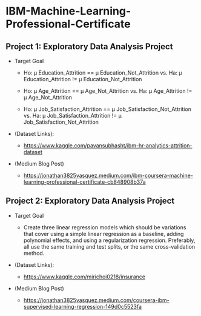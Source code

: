 # IBM-Machine-Learning-Professional-Certificate
## Project 1:  Exploratory Data Analysis Project
* Target Goal
  * Ho: µ Education_Attrition == µ Education_Not_Attrition vs. Ha: µ Education_Attrition != µ Education_Not_Attrition

  * Ho: µ Age_Attrition == µ Age_Not_Attrition vs. Ha: µ Age_Attrition != µ Age_Not_Attrition

  * Ho: µ Job_Satisfaction_Attrition == µ Job_Satisfaction_Not_Attrition vs. Ha: µ Job_Satisfaction_Attrition != µ Job_Satisfaction_Not_Attrition

* (Dataset Links):
  * https://www.kaggle.com/pavansubhasht/ibm-hr-analytics-attrition-dataset
* (Medium Blog Post)
  * https://jonathan3825vasquez.medium.com/ibm-coursera-machine-learning-professional-certificate-cb848908b37a
  
## Project 2:  Exploratory Data Analysis Project
* Target Goal
  * Create three linear regression models which should be variations that cover using a simple linear regression as a baseline, adding polynomial effects, and using a regularization regression. Preferably, all use the same training and test splits, or the same cross-validation method.

* (Dataset Links):
  * https://www.kaggle.com/mirichoi0218/insurance
* (Medium Blog Post)
  * https://jonathan3825vasquez.medium.com/coursera-ibm-supervised-learning-regression-149d0c5523fa
  
  
